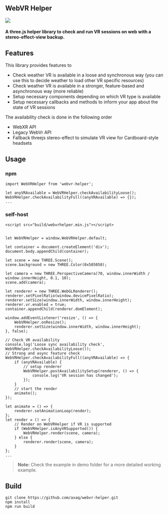 <h2>WebVR Helper</h2>
<a href="https://travis-ci.org/hodgef/js-library-boilerplate-basic"><img src="https://travis-ci.org/axaq/webvr-helper.svg?branch=master" /></a> 
<!-- <img src="https://img.shields.io/david/hodgef/js-library-boilerplate-basic.svg" /> <a href="https://david-dm.org/hodgef/js-library-boilerplate-basic?type=dev"><img src="https://img.shields.io/david/dev/hodgef/js-library-boilerplate-basic.svg" /></a> <img src="https://api.dependabot.com/badges/status?host=github&repo=hodgef/js-library-boilerplate-basic" /> -->
 
#### A three.js helper library to check and run VR sessions on web with a stereo-effect-view backup.

## Features

This library provides features to 
- Check weather VR is available in a loose and synchronous way (you can use this to decide weather to load other VR specific resources)
- Check weather VR is available in a stronger, feature-based and asynchronous way (more reliable)
- Setup necessary components depending on which VR type is available
- Setup necessary callbacks and methods to inform your app about the state of VR sessions

The availability check is done in the following order
- WebXR API
- Legacy WebVr API
- Fallback threejs stereo-effect to simulate VR view for Cardboard-style headsets

## Usage

### npm
```
import WebVRHelper from 'webvr-helper';

let anyVRAvailable = WebVRHelper.checkAvailabilityLoose();
WebVRHelper.checkAvailabilityFull((anyVRAvailable) => {});
...
```

### self-host
```
<script src="build/webvrhelper.min.js"></script>


let WebVRHelper = window.WebVRHelper.default;

let container = document.createElement('div');
document.body.appendChild(container);

let scene = new THREE.Scene();
scene.background = new THREE.Color(0x505050);

let camera = new THREE.PerspectiveCamera(70, window.innerWidth / window.innerHeight, 0.1, 10);
scene.add(camera);

let renderer = new THREE.WebGLRenderer();
renderer.setPixelRatio(window.devicePixelRatio);
renderer.setSize(window.innerWidth, window.innerHeight);
renderer.vr.enabled = true;
container.appendChild(renderer.domElement);

window.addEventListener('resize', () => {
    WebVRHelper.onResize();
    renderer.setSize(window.innerWidth, window.innerHeight);
}, false);

// Check VR availability
console.log('Loose sync availability check', WebVRHelper.checkAvailabilityLoose());
// Strong and async feature check
WebVRHelper.checkAvailabilityFull((anyVRAvailable) => {
    if (anyVRAvailable) {
        // setup renderer
        WebVRHelper.postAvailabilitySetup(renderer, () => {
            console.log('VR session has changed');
        });
    }
    // start the render
    animate();
});

let animate = () => {
    renderer.setAnimationLoop(render);
};
let render = () => {
    // Render on WebVRHelper if VR is supported
    if (WebVRHelper.isAnyVRSupported()) {
        WebVRHelper.render(scene, camera);
    } else {
        renderer.render(scene, camera);
    }
};
...
```

> **Note:** Check the example in demo folder for a more detailed working example.

## Build

```
git clone https://github.com/axaq/webvr-helper.git
npm install
npm run build
```
